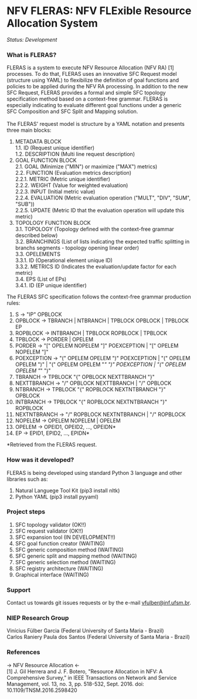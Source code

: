 NFV FLERAS: NFV FLExible Resource Allocation System
========================================================

*Status: Development*

### What is FLERAS?

FLERAS is a system to execute NFV Resource Allocation (NFV RA) [1] processes. To do that, 
FLERAS uses an innovative SFC Request model (structure using YAML) to flexibilize the 
definition of goal functions and policies to be applied during the NFV RA processing. 
In addition to the new SFC Request, FLERAS provides a formal and simple SFC topology 
specification method based on a context-free grammar. FLERAS is especially indicating 
to evaluate different goal functions under a generic SFC Composition and SFC Split and 
Mapping solution.<br/>
<br/>
The FLERAS' request model is structure by a YAML notation and presents three main blocks:<br/>
1. METADATA BLOCK<br/>
1.1. ID (Request unique identifier)<br/>
1.2. DESCRIPTION (Multi line request description)<br/>
2. GOAL FUNCTION BLOCK<br/>
2.1. GOAL (Minimize ("MIN") or maximize ("MAX") metrics)<br/>
2.2. FUNCTION (Evaluation metrics description)<br/>
2.2.1. METRIC (Metric unique identifier)<br/>
2.2.2. WEIGHT (Value for weighted evaluation)<br/>
2.2.3. INPUT (Initial metric value)<br/>
2.2.4. EVALUATION (Metric evaluation operation ("MULT", "DIV", "SUM", "SUB"))<br/>
2.2.5. UPDATE (Metric ID that the evaluation operation will update this metric)<br/>
3. TOPOLOGY FUNCTION BLOCK<br/>
3.1. TOPOLOGY (Topology defined with the context-free grammar described below)<br/>
3.2. BRANCHINGS (List of lists indicating the expected traffic splitting in branchs segments - topology opening linear order)<br/>
3.3. OPELEMENTS<br/>
3.3.1. ID (Operational element unique ID)<br/>
3.3.2. METRICS ID (Indicates the evaluation/update factor for each metric)<br/>
3.4. EPS (List of EPs)<br/>
3.4.1. ID (EP unique identifier)<br/>

The FLERAS SFC specification follows the context-free grammar production rules:<br/>
1. S -> "IP" OPBLOCK<br/>
2. OPBLOCK -> TBRANCH | NTBRANCH | TPBLOCK OPBLOCK | TPBLOCK EP<br/>
3. ROPBLOCK -> INTBRANCH | TPBLOCK ROPBLOCK | TPBLOCK<br/>
4. TPBLOCK -> PORDER | OPELEM<br/>
5. PORDER -> "[" OPELEM NOPELEM "]" POEXCEPTION | "[" OPELEM NOPELEM "]"<br/>
6. POEXCEPTION -> "(" OPELEM OPELEM ")" POEXCEPTION | "(" OPELEM OPELEM ")" | "(" OPELEM OPELEM "*" ")" POEXCEPTION | "(" OPELEM OPELEM "*" ")"<br/>
7. TBRANCH -> TPBLOCK "{" OPBLOCK NEXTTBRANCH "}"<br/>
8. NEXTTBRANCH -> "/" OPBLOCK NEXTTBRANCH | "/" OPBLOCK<br/>
9. NTBRANCH -> TPBLOCK "{" ROPBLOCK NEXTNTBRANCH "}" OPBLOCK<br/>
10. INTBRANCH -> TPBLOCK "{" ROPBLOCK NEXTNTBRANCH "}" ROPBLOCK<br/>
11. NEXTNTBRANCH -> "/" ROPBLOCK NEXTNTBRANCH | "/" ROPBLOCK<br/>
12. NOPELEM -> OPELEM NOPELEM | OPELEM<br/>
13. OPELEM -> OPEID1, OPEID2, ..., OPEIDN*<br/>
14. EP -> EPID1, EPID2, ..., EPIDN*<br/>

*Retrieved from the FLERAS request.

### How was it developed?

FLERAS is being developed using standard Python 3 language and other libraries such as:<br/>
1. Natural Languege Tool Kit (pip3 install nltk)<br/>
2. Python YAML (pip3 install pyyaml)

### Project steps

1. SFC topology validator (OK!!)<br/>
2. SFC request validator (OK!!)<br/>
3. SFC expansion tool (IN DEVELOPMENT!!)<br/>
4. SFC goal function creator (WAITING)<br/>
5. SFC generic composition method (WAITING)<br/>
6. SFC generic split and mapping method (WAITING)<br/>
7. SFC generic selection method (WAITING)<br/>
8. SFC registry architecture (WAITING)<br/>
9. Graphical interface (WAITING)

### Support

Contact us towards git issues requests or by the e-mail vfulber@inf.ufsm.br.

### NIEP Research Group

Vinícius Fülber Garcia (Federal University of Santa Maria - Brazil)<br/>
Carlos Raniery Paula dos Santos (Federal University of Santa Maria - Brazil)

### References

-> NFV Resource Allocation <-<br/>
[1] J. Gil Herrera and J. F. Botero, "Resource Allocation in NFV: A Comprehensive Survey," in IEEE Transactions on Network and Service Management, vol. 13, no. 3, pp. 518-532, Sept. 2016. doi: 10.1109/TNSM.2016.2598420